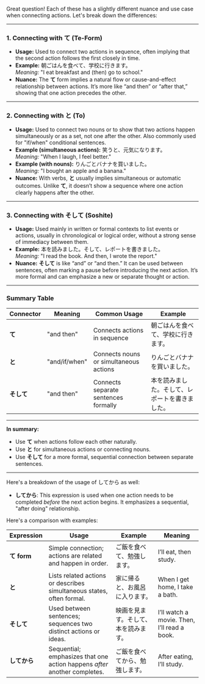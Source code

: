 Great question! Each of these has a slightly different nuance and use case when connecting actions. Let's break down the differences:

---

### 1. **Connecting with て** (Te-Form)
   - **Usage:** Used to connect two actions in sequence, often implying that the second action follows the first closely in time.
   - **Example:** 朝ごはんを食べて、学校に行きます。  
     *Meaning:* "I eat breakfast and (then) go to school."
   - **Nuance:** The **て** form implies a natural flow or cause-and-effect relationship between actions. It’s more like “and then” or “after that,” showing that one action precedes the other.

---

### 2. **Connecting with と** (To)
   - **Usage:** Used to connect two nouns or to show that two actions happen simultaneously or as a set, not one after the other. Also commonly used for "if/when" conditional sentences.
   - **Example (simultaneous actions):** 笑うと、元気になります。  
     *Meaning:* "When I laugh, I feel better."
   - **Example (with nouns):** りんごとバナナを買いました。  
     *Meaning:* "I bought an apple and a banana."
   - **Nuance:** With verbs, **と** usually implies simultaneous or automatic outcomes. Unlike **て**, it doesn’t show a sequence where one action clearly happens after the other.

---

### 3. **Connecting with そして** (Soshite)
   - **Usage:** Used mainly in written or formal contexts to list events or actions, usually in chronological or logical order, without a strong sense of immediacy between them.
   - **Example:** 本を読みました。そして、レポートを書きました。  
     *Meaning:* "I read the book. And then, I wrote the report."
   - **Nuance:** **そして** is like “and” or “and then.” It can be used between sentences, often marking a pause before introducing the next action. It’s more formal and can emphasize a new or separate thought or action.

---

### Summary Table

| Connector | Meaning       | Common Usage                           | Example                           |
|-----------|---------------|----------------------------------------|-----------------------------------|
| **て**    | "and then"    | Connects actions in sequence          | 朝ごはんを食べて、学校に行きます。|
| **と**    | "and/if/when" | Connects nouns or simultaneous actions | りんごとバナナを買いました。|
| **そして**| "and then"    | Connects separate sentences formally   | 本を読みました。そして、レポートを書きました。|

---

**In summary:**  
- Use **て** when actions follow each other naturally.
- Use **と** for simultaneous actions or connecting nouns.
- Use **そして** for a more formal, sequential connection between separate sentences.

---

Here's a breakdown of the usage of してから as well:

- **してから**: This expression is used when one action needs to be completed *before* the next action begins. It emphasizes a sequential, "after doing" relationship.

Here's a comparison with examples:

| Expression | Usage | Example | Meaning |
|------------|-------|---------|---------|
| **て form** | Simple connection; actions are related and happen in order. | ご飯を食べて、勉強します。 | I’ll eat, then study. |
| **と** | Lists related actions or describes simultaneous states, often formal. | 家に帰ると、お風呂に入ります。 | When I get home, I take a bath. |
| **そして** | Used between sentences; sequences two distinct actions or ideas. | 映画を見ます。そして、本を読みます。 | I’ll watch a movie. Then, I’ll read a book. |
| **してから** | Sequential; emphasizes that one action happens *after* another completes. | ご飯を食べてから、勉強します。 | After eating, I’ll study. |
